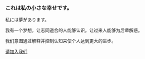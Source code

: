 ### これは私の小さな幸せです。

私には夢があります。

我有一个梦想，让志同道合的人能够认识。让过来人能够为后辈解惑。

我们意图通过解释并控制认知来使个人达到更大的进步。

[请加入我们](?md=sucicada)
